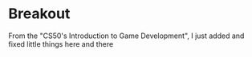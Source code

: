 # Breakout
From the "CS50's Introduction to Game Development", I just added and fixed little things here and there
